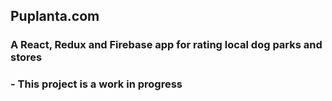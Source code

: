 ##  Puplanta.com
###  A React, Redux and Firebase app for rating local dog parks and stores

###  - This project is a work in progress
